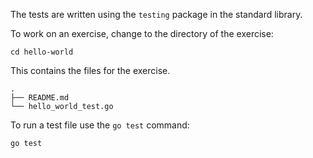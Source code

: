 The tests are written using the `testing` package in the standard library.

To work on an exercise, change to the directory of the exercise:

    cd hello-world

This contains the files for the exercise.

    .
    ├── README.md
    └── hello_world_test.go

To run a test file use the `go test` command:

    go test
